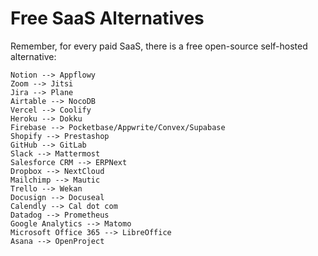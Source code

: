 # Free SaaS Alternatives

Remember, for every paid SaaS, there is a free open-source self-hosted alternative:

```text
Notion --> Appflowy
Zoom --> Jitsi
Jira --> Plane
Airtable --> NocoDB
Vercel --> Coolify
Heroku --> Dokku
Firebase --> Pocketbase/Appwrite/Convex/Supabase
Shopify --> Prestashop
GitHub --> GitLab
Slack --> Mattermost
Salesforce CRM --> ERPNext
Dropbox --> NextCloud
Mailchimp --> Mautic
Trello --> Wekan
Docusign --> Docuseal
Calendly --> Cal dot com
Datadog --> Prometheus
Google Analytics --> Matomo
Microsoft Office 365 --> LibreOffice
Asana --> OpenProject
```
